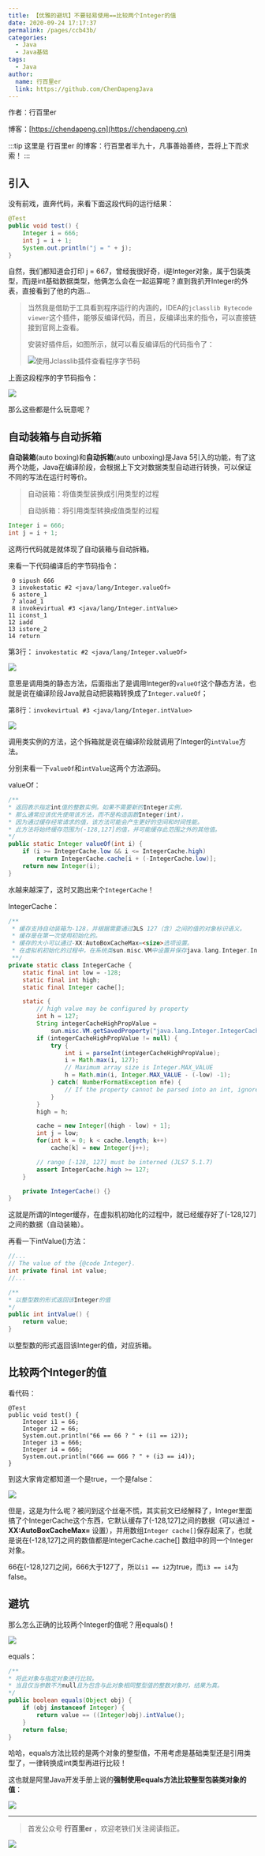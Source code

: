 ```yaml
---
title: 【优雅的避坑】不要轻易使用==比较两个Integer的值
date: 2020-09-24 17:17:37
permalink: /pages/ccb43b/
categories: 
  - Java
  - Java基础
tags: 
  - Java
author: 
  name: 行百里er
  link: https://github.com/ChenDapengJava
---
```


作者：行百里er

博客：[https://chendapeng.cn](https://chendapeng.cn)

:::tip
这里是 行百里er 的博客：行百里者半九十，凡事善始善终，吾将上下而求索！
:::

## 引入

没有前戏，直奔代码，来看下面这段代码的运行结果：

```java
@Test
public void test() {
    Integer i = 666;
    int j = i + 1;
    System.out.println("j = " + j);
}
```
自然，我们都知道会打印 j = 667，曾经我很好奇，i是Integer对象，属于包装类型，而j是int基础数据类型，他俩怎么会在一起运算呢？直到我扒开Integer的外表，直接看到了他的内涵...

> 当然我是借助于工具看到程序运行的内涵的，IDEA的`jclasslib Bytecode viewer`这个插件，能够反编译代码，而且，反编译出来的指令，可以直接链接到官网上查看。
>
> 安装好插件后，如图所示，就可以看反编译后的代码指令了：
>
>![使用Jclasslib插件查看程序字节码](https://p6-juejin.byteimg.com/tos-cn-i-k3u1fbpfcp/3b6efef43f80409789876be5ac4ee628~tplv-k3u1fbpfcp-zoom-1.image)

上面这段程序的字节码指令：

![](https://p9-juejin.byteimg.com/tos-cn-i-k3u1fbpfcp/f906012167674e34a45a37d80543916a~tplv-k3u1fbpfcp-zoom-1.image)

那么这些都是什么玩意呢？

## 自动装箱与自动拆箱

**自动装箱**(auto boxing)和**自动拆箱**(auto unboxing)是Java 5引入的功能，有了这两个功能，Java在编译阶段，会根据上下文对数据类型自动进行转换，可以保证不同的写法在运行时等价。

> 自动装箱：将值类型装换成引用类型的过程
>
> 自动拆箱：将引用类型转换成值类型的过程


```java
Integer i = 666;
int j = i + 1;
```
这两行代码就是就体现了自动装箱与自动拆箱。

来看一下代码编译后的字节码指令：
```
 0 sipush 666
 3 invokestatic #2 <java/lang/Integer.valueOf>
 6 astore_1
 7 aload_1
 8 invokevirtual #3 <java/lang/Integer.intValue>
11 iconst_1
12 iadd
13 istore_2
14 return
```

第3行：
`invokestatic #2 <java/lang/Integer.valueOf>`

![](https://p9-juejin.byteimg.com/tos-cn-i-k3u1fbpfcp/ddbaa3c617da49a9bb4c3f6688d99c82~tplv-k3u1fbpfcp-zoom-1.image)

意思是调用类的静态方法，后面指出了是调用Integer的`valueOf`这个静态方法，也就是说在编译阶段Java就自动把装箱转换成了`Integer.valueOf`；

第8行：`invokevirtual #3 <java/lang/Integer.intValue>`

![](https://p3-juejin.byteimg.com/tos-cn-i-k3u1fbpfcp/75a365d07c384f1d83c32c725decdfc6~tplv-k3u1fbpfcp-zoom-1.image)

调用类实例的方法，这个拆箱就是说在编译阶段就调用了Integer的`intValue`方法。

分别来看一下`valueOf`和`intValue`这两个方法源码。

valueOf：
```java
/**
* 返回表示指定int值的整数实例。如果不需要新的Integer实例，
* 那么通常应该优先使用该方法，而不是构造函数Integer(int)，
* 因为通过缓存经常请求的值，该方法可能会产生更好的空间和时间性能。
* 此方法将始终缓存范围为(-128,127]的值，并可能缓存此范围之外的其他值。
*/
public static Integer valueOf(int i) {
    if (i >= IntegerCache.low && i <= IntegerCache.high)
        return IntegerCache.cache[i + (-IntegerCache.low)];
    return new Integer(i);
}
```

水越来越深了，这时又跑出来个`IntegerCache`！

IntegerCache：

```java
/**
 * 缓存支持自动装箱为-128，并根据需要通过JLS 127（含）之间的值的对象标识语义。
 * 缓存是在第一次使用初始化的。
 * 缓存的大小可以通过-XX:AutoBoxCacheMax=<size>选项设置。
 * 在虚拟机初始化的过程中，在系统类sun.misc.VM中设置并保存java.lang.Integer.IntegerCache.high
 **/
private static class IntegerCache {
    static final int low = -128;
    static final int high;
    static final Integer cache[];

    static {
        // high value may be configured by property
        int h = 127;
        String integerCacheHighPropValue =
            sun.misc.VM.getSavedProperty("java.lang.Integer.IntegerCache.high");
        if (integerCacheHighPropValue != null) {
            try {
                int i = parseInt(integerCacheHighPropValue);
                i = Math.max(i, 127);
                // Maximum array size is Integer.MAX_VALUE
                h = Math.min(i, Integer.MAX_VALUE - (-low) -1);
            } catch( NumberFormatException nfe) {
                // If the property cannot be parsed into an int, ignore it.
            }
        }
        high = h;

        cache = new Integer[(high - low) + 1];
        int j = low;
        for(int k = 0; k < cache.length; k++)
            cache[k] = new Integer(j++);

        // range [-128, 127] must be interned (JLS7 5.1.7)
        assert IntegerCache.high >= 127;
    }

    private IntegerCache() {}
}
```
这就是所谓的Integer缓存，在虚拟机初始化的过程中，就已经缓存好了(-128,127]之间的数据（自动装箱）。

再看一下intValue()方法：

```java
//...
// The value of the {@code Integer}.
int private final int value;
//...

/**
* 以整型数的形式返回该Integer的值
*/
public int intValue() {
    return value;
}
```

以整型数的形式返回该Integer的值，对应拆箱。

## 比较两个Integer的值

看代码：

```
@Test
public void test() {
    Integer i1 = 66;
    Integer i2 = 66;
    System.out.println("66 == 66 ? " + (i1 == i2));
    Integer i3 = 666;
    Integer i4 = 666;
    System.out.println("666 == 666 ? " + (i3 == i4));
}
```
到这大家肯定都知道一个是true，一个是false：

![](https://p1-juejin.byteimg.com/tos-cn-i-k3u1fbpfcp/46bbb8a3e24d4b269754d42d8b37c435~tplv-k3u1fbpfcp-zoom-1.image)

但是，这是为什么呢？被问到这个丝毫不慌，其实前文已经解释了，Integer里面搞了个IntegerCache这个东西，它默认缓存了(-128,127]之间的数据（可以通过 **-XX:AutoBoxCacheMax=<size>** 设置），并用数组`Integer cache[]`保存起来了，也就是说在(-128,127]之间的数值都是IntegerCache.cache[] 数组中的同一个Integer对象。

66在(-128,127]之间，666大于127了，所以`i1 == i2`为true，而`i3 == i4`为false。

## 避坑

那么怎么正确的比较两个Integer的值呢？用equals()！

![](https://p6-juejin.byteimg.com/tos-cn-i-k3u1fbpfcp/f2d09110660c46fd8f7dc39f412c0f08~tplv-k3u1fbpfcp-zoom-1.image)


equals：
```java
/**
* 将此对象与指定对象进行比较。
* 当且仅当参数不为null且为包含与此对象相同整型值的整数对象时，结果为真。
*/
public boolean equals(Object obj) {
    if (obj instanceof Integer) {
        return value == ((Integer)obj).intValue();
    }
    return false;
}
```
哈哈，equals方法比较的是两个对象的整型值，不用考虑是基础类型还是引用类型了，一律转换成int类型再进行比较！

这也就是阿里Java开发手册上说的**强制使用equals方法比较整型包装类对象的值**：

![](https://p3-juejin.byteimg.com/tos-cn-i-k3u1fbpfcp/4a363590c398451392093621e9b844b4~tplv-k3u1fbpfcp-zoom-1.image)

---
> 首发公众号 **行百里er** ，欢迎老铁们关注阅读指正。

![](https://chendapeng.cn/images/about/wxqrcode.png)
